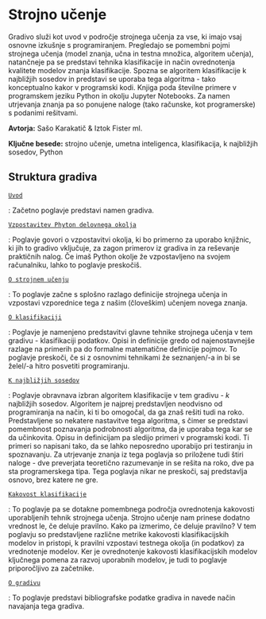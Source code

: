 # Strojno učenje

Gradivo služi kot uvod v področje strojnega učenja za vse, ki imajo vsaj osnovne izkušnje s programiranjem. Pregledajo se pomembni pojmi strojnega učenja (model znanja, učna in testna množica, algoritem učenja), natančneje pa se predstavi tehnika klasifikacije in način ovrednotenja kvalitete modelov znanja klasifikacije. Spozna se algoritem klasifikacije k najbližjih sosedov in predstavi se uporaba tega algoritma - tako konceptualno kakor v programski kodi. Knjiga poda številne primere v programskem jeziku Python in okolju Jupyter Notebooks. Za namen utrjevanja znanja pa so ponujene naloge (tako računske, kot programerske) s podanimi rešitvami.

**Avtorja:** Sašo Karakatič & Iztok Fister ml.

**Ključne besede:** strojno učenje, umetna inteligenca, klasifikacija, k najbližjih sosedov, Python

## Struktura gradiva

[`Uvod`](01_uvod.md)

: Začetno poglavje predstavi namen gradiva.

[`Vzpostavitev Phyton delovnega okolja`](02_okolje.md)

: Poglavje govori o vzpostavitvi okolja, ki bo primerno za uporabo knjižnic, ki jih to gradivo vključuje, za zagon primerov iz gradiva in za reševanje praktičnih nalog. Če imaš Python okolje že vzpostavljeno na svojem računalniku, lahko to poglavje preskočiš.

[`O strojnem učenju`](03_strojno_ucenje.md)

: To poglavje začne s splošno razlago definicije strojnega učenja in vzpostavi vzporednice tega z našim (človeškim) učenjem novega znanja.

[`O klasifikaciji`](04_klasifikacija.md)

: Poglavje je namenjeno predstavitvi glavne tehnike strojnega učenja v tem gradivu - klasifikaciji podatkov. Opisi in definicije gredo od najenostavnejše razlage na primerih pa do formalne matematične definicije pojmov. To poglavje preskoči, če si z osnovnimi tehnikami že seznanjen/-a in bi se želel/-a hitro posvetiti programiranju.

[`K najbližjih sosedov`](05_knn.md)

: Poglavje obravnava izbran algoritem klasifikacije v tem gradivu - *k* najbližjih sosedov. Algoritem je najprej predstavljen neodvisno od programiranja na način, ki ti bo omogočal, da ga znaš rešiti tudi na roko. Predstavljene so nekatere nastavitve tega algoritma, s čimer se predstavi pomembnost poznavanja podrobnosti algoritma, da je uporaba tega kar se da učinkovita. Opisu in definicijam pa sledijo primeri v programski kodi. Ti primeri so napisani tako, da se lahko neposredno uporabijo pri testiranju in spoznavanju. Za utrjevanje znanja iz tega poglavja so priložene tudi štiri naloge - dve preverjata teoretično razumevanje in se rešita na roko, dve pa sta programerskega tipa. Tega poglavja nikar ne preskoči, saj predstavlja osnovo, brez katere ne gre.

[`Kakovost klasifikacije`](06_kakovost_klasifikacije.md)

: To poglavje pa se dotakne pomembnega področja ovrednotenja kakovosti uporabljenih tehnik strojnega učenja. Strojno učenje nam prinese dodatno vrednost le, če deluje pravilno. Kako pa izmerimo, če deluje pravilno? V tem poglavju so predstavljene različne metrike kakovosti klasifikacijskih modelov in pristopi, k pravilni vzpostavi testnega okolja (in podatkov) za vrednotenje modelov. Ker je ovrednotenje kakovosti klasifikacijskih modelov ključnega pomena za razvoj uporabnih modelov, je tudi to poglavje priporočljivo za začetnike.

[`O gradivu`](09_o_gradivu.md)

: To poglavje predstavi bibliografske podatke gradiva in navede način navajanja tega gradiva.
